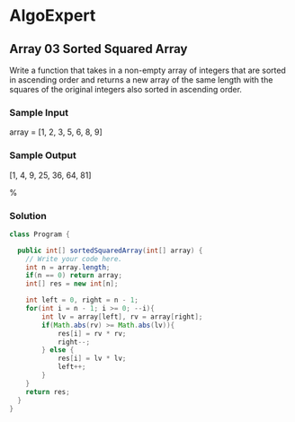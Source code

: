 # AlgoExpert
## Array 03 Sorted Squared Array
Write a function that takes in a non-empty array of integers that are sorted in ascending order and returns a new array of the same length with the squares of the original integers also sorted in ascending order.

### Sample Input
array = [1, 2, 3, 5, 6, 8, 9]
### Sample Output
[1, 4, 9, 25, 36, 64, 81]

%

### Solution

```java
class Program {

  public int[] sortedSquaredArray(int[] array) {
    // Write your code here.
    int n = array.length;
    if(n == 0) return array;
    int[] res = new int[n];

    int left = 0, right = n - 1;
    for(int i = n - 1; i >= 0; --i){
    	int lv = array[left], rv = array[right];
     	if(Math.abs(rv) >= Math.abs(lv)){
            res[i] = rv * rv;
    	    right--;
    	} else {
            res[i] = lv * lv;
    	    left++;
    	}
    }
    return res;
  }
}

```
